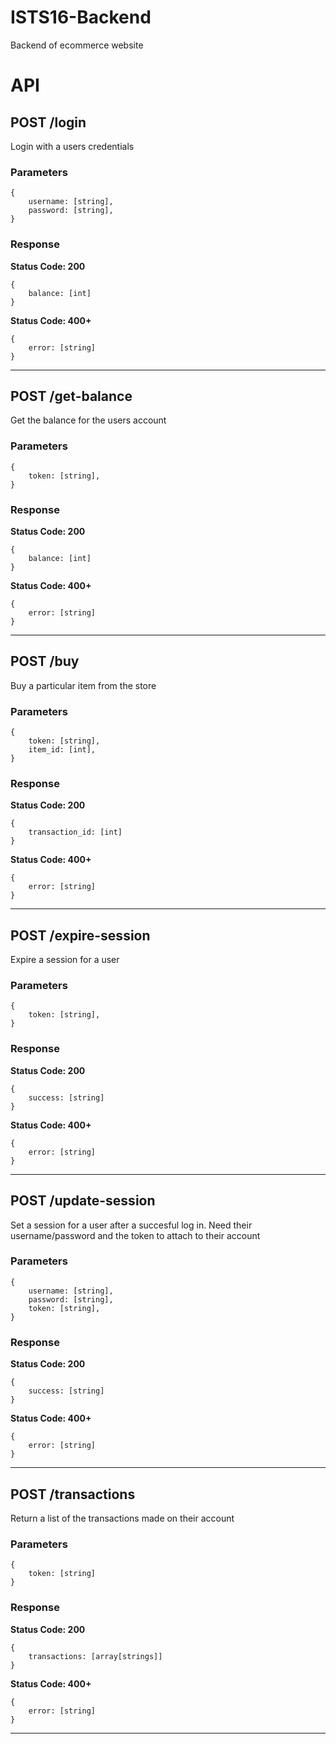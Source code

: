 # ISTS16-Backend
Backend of ecommerce website

# API

## POST /login
Login with a users credentials

### Parameters
```
{
    username: [string],
    password: [string],
}
```

### Response
**Status Code: 200**
```
{
    balance: [int]
}
```
**Status Code: 400+**
```
{
    error: [string]
}
```
---

## POST /get-balance
Get the balance for the users account

### Parameters
```
{
    token: [string],
}
```

### Response
**Status Code: 200**
```
{
    balance: [int]
}
```
**Status Code: 400+**
```
{
    error: [string]
}
```
---

## POST /buy
Buy a particular item from the store

### Parameters
```
{
    token: [string],
    item_id: [int],
}
```

### Response
**Status Code: 200**
```
{
    transaction_id: [int]
}
```
**Status Code: 400+**
```
{
    error: [string]
}
```
---

## POST /expire-session
Expire a session for a user

### Parameters
```
{
    token: [string],
}
```

### Response
**Status Code: 200**
```
{
    success: [string]
}
```
**Status Code: 400+**
```
{
    error: [string]
}
```
---

## POST /update-session
Set a session for a user after a succesful log in. Need their username/password and the token to attach to their account

### Parameters
```
{
    username: [string],
    password: [string],
    token: [string],
}
```

### Response
**Status Code: 200**
```
{
    success: [string]
}
```
**Status Code: 400+**
```
{
    error: [string]
}
```
---

## POST /transactions
Return a list of the transactions made on their account

### Parameters
```
{
    token: [string]
}
```

### Response
**Status Code: 200**
```
{
    transactions: [array[strings]]
}
```
**Status Code: 400+**
```
{
    error: [string]
}
```
---
